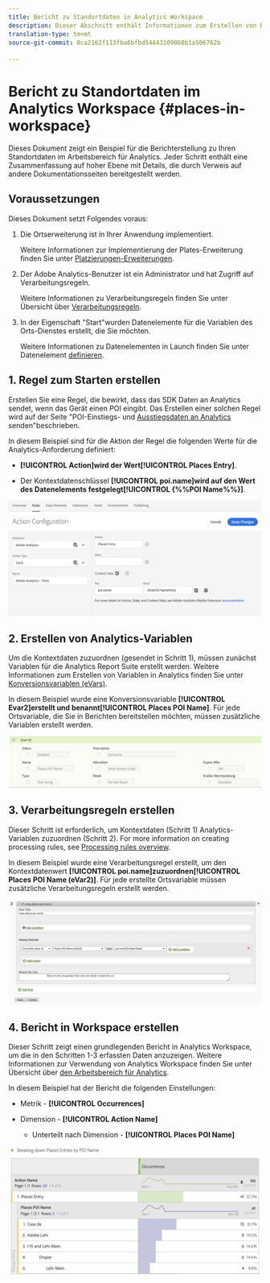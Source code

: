 ```yaml
---
title: Bericht zu Standortdaten in Analytics Workspace
description: Dieser Abschnitt enthält Informationen zum Erstellen von Berichten zu Standortdaten in Analytics Workspace.
translation-type: tm+mt
source-git-commit: 0ca2162f113fba6bfbd54443109068b1a506762b

---
```



# Bericht zu Standortdaten im Analytics Workspace {#places-in-workspace}

Dieses Dokument zeigt ein Beispiel für die Berichterstellung zu Ihren Standortdaten im Arbeitsbereich für Analytics. Jeder Schritt enthält eine Zusammenfassung auf hoher Ebene mit Details, die durch Verweis auf andere Dokumentationsseiten bereitgestellt werden.

## Voraussetzungen 

Dieses Dokument setzt Folgendes voraus:

1. Die Ortserweiterung ist in Ihrer Anwendung implementiert.

   Weitere Informationen zur Implementierung der Plates-Erweiterung finden Sie unter [Platzierungen-Erweiterungen](/help/places-ext-aep-sdks/places-extension/places-extension.md).

1. Der Adobe Analytics-Benutzer ist ein Administrator und hat Zugriff auf Verarbeitungsregeln.

   Weitere Informationen zu Verarbeitungsregeln finden Sie unter Übersicht über [Verarbeitungsregeln](https://docs.adobe.com/content/help/en/analytics/admin/admin-tools/processing-rules/processing-rules.html).

1. In der Eigenschaft &quot;Start&quot;wurden Datenelemente für die Variablen des Orts-Dienstes erstellt, die Sie möchten.

   Weitere Informationen zu Datenelementen in Launch finden Sie unter Datenelement [definieren](/help/use-places-launch-workflow/define-data-elements.md).


## 1. Regel zum Starten erstellen

Erstellen Sie eine Regel, die bewirkt, dass das SDK Daten an Analytics sendet, wenn das Gerät einen POI eingibt. Das Erstellen einer solchen Regel wird auf der Seite &quot;POI-Einstiegs- und [Ausstiegsdaten an Analytics](/help/use-places-with-other-solutions/places-adobe-analytics/use-places-adobe-analytics.md) senden&quot;beschrieben.

In diesem Beispiel sind für die Aktion der Regel die folgenden Werte für die Analytics-Anforderung definiert:

* **[!UICONTROL Action]**wird der Wert**[!UICONTROL Places Entry]**.

* Der Kontextdatenschlüssel **[!UICONTROL poi.name]**wird auf den Wert des Datenelements festgelegt**[!UICONTROL {%%POI Name%%}]**.

![&quot;Aktion festlegen&quot;](/help/assets/pt-setAction.png)

## 2. Erstellen von Analytics-Variablen

Um die Kontextdaten zuzuordnen (gesendet in Schritt 1), müssen zunächst Variablen für die Analytics Report Suite erstellt werden. Weitere Informationen zum Erstellen von Variablen in Analytics finden Sie unter [Konversionsvariablen (eVars)](https://docs.adobe.com/content/help/en/analytics/implementation/analytics-basics/ref-conversion-variables-evar.html).

In diesem Beispiel wurde eine Konversionsvariable **[!UICONTROL Evar2]**erstellt und benannt**[!UICONTROL Places POI Name]**. Für jede Ortsvariable, die Sie in Berichten bereitstellen möchten, müssen zusätzliche Variablen erstellt werden.

![&quot;Analysevariable erstellen&quot;](/help/assets/aa-evar.png)

## 3. Verarbeitungsregeln erstellen

Dieser Schritt ist erforderlich, um Kontextdaten (Schritt 1) Analytics-Variablen zuzuordnen (Schritt 2). For more information on creating processing rules, see [Processing rules overview](https://docs.adobe.com/content/help/en/analytics/admin/admin-tools/processing-rules/processing-rules.html).

In diesem Beispiel wurde eine Verarbeitungsregel erstellt, um den Kontextdatenwert **[!UICONTROL poi.name]**zuzuordnen**[!UICONTROL Places POI Name (eVar2)]**. Für jede erstellte Ortsvariable müssen zusätzliche Verarbeitungsregeln erstellt werden.

![&quot;Verarbeitungsregel erstellen&quot;](/help/assets/aa-processing-rule.png)

## 4. Bericht in Workspace erstellen

Dieser Schritt zeigt einen grundlegenden Bericht in Analytics Workspace, um die in den Schritten 1-3 erfassten Daten anzuzeigen. Weitere Informationen zur Verwendung von Analytics Workspace finden Sie unter Übersicht über [den Arbeitsbereich für Analytics](https://docs.adobe.com/content/help/en/analytics/analyze/analysis-workspace/analysis-workspace-features.html).

In diesem Beispiel hat der Bericht die folgenden Einstellungen:

* Metrik - **[!UICONTROL Occurrences]**

* Dimension - **[!UICONTROL Action Name]**

   * Unterteilt nach Dimension - **[!UICONTROL Places POI Name]**

![&quot;Bericht im Arbeitsbereich erstellen&quot;](/help/assets/aa-workspace.png)
